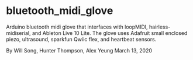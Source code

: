 # bluetooth_midi_glove
Arduino bluetooth midi glove that interfaces with loopMIDI, hairless-midiserial, and Ableton Live 10 Lite. The glove uses Adafruit small enclosed piezo, ultrasound, sparkfun Qwiic flex, and heartbeat sensors.

By Will Song, Hunter Thompson, Alex Yeung
March 13, 2020
